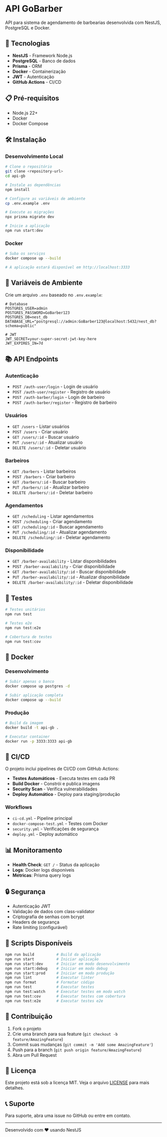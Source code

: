 # API GoBarber

API para sistema de agendamento de barbearias desenvolvida com NestJS, PostgreSQL e Docker.

## 🚀 Tecnologias

- **NestJS** - Framework Node.js
- **PostgreSQL** - Banco de dados
- **Prisma** - ORM
- **Docker** - Containerização
- **JWT** - Autenticação
- **GitHub Actions** - CI/CD

## 📋 Pré-requisitos

- Node.js 22+
- Docker
- Docker Compose

## 🛠️ Instalação

### Desenvolvimento Local

```bash
# Clone o repositório
git clone <repository-url>
cd api-gb

# Instale as dependências
npm install

# Configure as variáveis de ambiente
cp .env.example .env

# Execute as migrações
npx prisma migrate dev

# Inicie a aplicação
npm run start:dev
```

### Docker

```bash
# Suba os serviços
docker compose up --build

# A aplicação estará disponível em http://localhost:3333
```

## 🔧 Variáveis de Ambiente

Crie um arquivo `.env` baseado no `.env.example`:

```env
# Database
POSTGRES_USER=admin
POSTGRES_PASSWORD=GoBarber123
POSTGRES_DB=nest_db
DATABASE_URL="postgresql://admin:GoBarber123@localhost:5432/nest_db?schema=public"

# JWT
JWT_SECRET=your-super-secret-jwt-key-here
JWT_EXPIRES_IN=7d
```

## 📚 API Endpoints

### Autenticação
- `POST /auth-user/login` - Login de usuário
- `POST /auth-user/register` - Registro de usuário
- `POST /auth-barber/login` - Login de barbeiro
- `POST /auth-barber/register` - Registro de barbeiro

### Usuários
- `GET /users` - Listar usuários
- `POST /users` - Criar usuário
- `GET /users/:id` - Buscar usuário
- `PUT /users/:id` - Atualizar usuário
- `DELETE /users/:id` - Deletar usuário

### Barbeiros
- `GET /barbers` - Listar barbeiros
- `POST /barbers` - Criar barbeiro
- `GET /barbers/:id` - Buscar barbeiro
- `PUT /barbers/:id` - Atualizar barbeiro
- `DELETE /barbers/:id` - Deletar barbeiro

### Agendamentos
- `GET /scheduling` - Listar agendamentos
- `POST /scheduling` - Criar agendamento
- `GET /scheduling/:id` - Buscar agendamento
- `PUT /scheduling/:id` - Atualizar agendamento
- `DELETE /scheduling/:id` - Deletar agendamento

### Disponibilidade
- `GET /barber-availability` - Listar disponibilidades
- `POST /barber-availability` - Criar disponibilidade
- `GET /barber-availability/:id` - Buscar disponibilidade
- `PUT /barber-availability/:id` - Atualizar disponibilidade
- `DELETE /barber-availability/:id` - Deletar disponibilidade

## 🧪 Testes

```bash
# Testes unitários
npm run test

# Testes e2e
npm run test:e2e

# Cobertura de testes
npm run test:cov
```

## 🐳 Docker

### Desenvolvimento
```bash
# Subir apenas o banco
docker compose up postgres -d

# Subir aplicação completa
docker compose up --build
```

### Produção
```bash
# Build da imagem
docker build -t api-gb .

# Executar container
docker run -p 3333:3333 api-gb
```

## 🚀 CI/CD

O projeto inclui pipelines de CI/CD com GitHub Actions:

- **Testes Automáticos** - Executa testes em cada PR
- **Build Docker** - Constrói e publica imagens
- **Security Scan** - Verifica vulnerabilidades
- **Deploy Automático** - Deploy para staging/produção

### Workflows

- `ci-cd.yml` - Pipeline principal
- `docker-compose-test.yml` - Testes com Docker
- `security.yml` - Verificações de segurança
- `deploy.yml` - Deploy automático

## 📊 Monitoramento

- **Health Check**: `GET /` - Status da aplicação
- **Logs**: Docker logs disponíveis
- **Métricas**: Prisma query logs

## 🔒 Segurança

- Autenticação JWT
- Validação de dados com class-validator
- Criptografia de senhas com bcrypt
- Headers de segurança
- Rate limiting (configurável)

## 📝 Scripts Disponíveis

```bash
npm run build          # Build da aplicação
npm run start          # Iniciar aplicação
npm run start:dev      # Iniciar em modo desenvolvimento
npm run start:debug    # Iniciar em modo debug
npm run start:prod     # Iniciar em modo produção
npm run lint           # Executar linter
npm run format         # Formatar código
npm run test           # Executar testes
npm run test:watch     # Executar testes em modo watch
npm run test:cov       # Executar testes com cobertura
npm run test:e2e       # Executar testes e2e
```

## 🤝 Contribuição

1. Fork o projeto
2. Crie uma branch para sua feature (`git checkout -b feature/AmazingFeature`)
3. Commit suas mudanças (`git commit -m 'Add some AmazingFeature'`)
4. Push para a branch (`git push origin feature/AmazingFeature`)
5. Abra um Pull Request

## 📄 Licença

Este projeto está sob a licença MIT. Veja o arquivo [LICENSE](LICENSE) para mais detalhes.

## 📞 Suporte

Para suporte, abra uma issue no GitHub ou entre em contato.

---

Desenvolvido com ❤️ usando NestJS